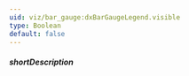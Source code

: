 ```yaml
---
uid: viz/bar_gauge:dxBarGaugeLegend.visible
type: Boolean
default: false
---
```

##### shortDescription
<!-- Description goes here -->